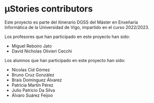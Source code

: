 # μStories contributors
Este proyecto es parte del itinerario DGSS del Máster en Enxeñaría Informática
de la Universidad de Vigo, impartido en el curso 2022/2023.

Los profesores que han participado en este proyecto han sido:
* Miguel Reboiro Jato
* David Nicholas Olivieri Cecchi

Los alumnos que han participado en este proyecto han sido:
* Nicolas Cid Gómez
* Bruno Cruz González
* Brais Domínguez Álvarez
* Patricia Martín Pérez
* Julio Patricio Da Silva
* Álvaro Suárez Feijoo 
